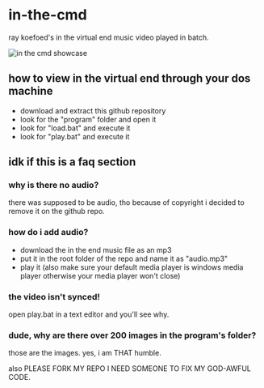 # in-the-cmd
ray koefoed's in the virtual end music video played in batch.

![in the cmd showcase](https://user-images.githubusercontent.com/72838747/205126311-1f394437-ec1e-497c-9c1a-240cee63fca8.png)

## how to view in the virtual end through your dos machine
- download and extract this github repository
- look for the "program" folder and open it
- look for "load.bat" and execute it
- look for "play.bat" and execute it

## idk if this is a faq section

### why is there no audio?
there was supposed to be audio, tho because of copyright i decided to remove it on the github repo.

### how do i add audio?
- download the in the end music file as an mp3
- put it in the root folder of the repo and name it as "audio.mp3"
- play it (also make sure your default media player is windows media player otherwise your media player won't close)

### the video isn't synced!
open play.bat in a text editor and you'll see why.

### dude, why are there over 200 images in the program's folder?
those are the images. yes, i am THAT humble.




also PLEASE FORK MY REPO I NEED SOMEONE TO FIX MY GOD-AWFUL CODE.

